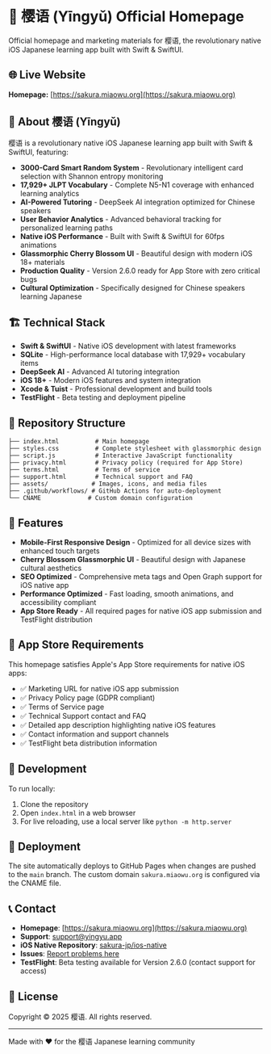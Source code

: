 # 🌸 樱语 (Yīngyǔ) Official Homepage

Official homepage and marketing materials for 樱语, the revolutionary native iOS Japanese learning app built with Swift & SwiftUI.

## 🌐 Live Website

**Homepage:** [https://sakura.miaowu.org](https://sakura.miaowu.org)

## 📱 About 樱语 (Yīngyǔ)

樱语 is a revolutionary native iOS Japanese learning app built with Swift & SwiftUI, featuring:

- **3000-Card Smart Random System** - Revolutionary intelligent card selection with Shannon entropy monitoring
- **17,929+ JLPT Vocabulary** - Complete N5-N1 coverage with enhanced learning analytics
- **AI-Powered Tutoring** - DeepSeek AI integration optimized for Chinese speakers
- **User Behavior Analytics** - Advanced behavioral tracking for personalized learning paths
- **Native iOS Performance** - Built with Swift & SwiftUI for 60fps animations
- **Glassmorphic Cherry Blossom UI** - Beautiful design with modern iOS 18+ materials
- **Production Quality** - Version 2.6.0 ready for App Store with zero critical bugs
- **Cultural Optimization** - Specifically designed for Chinese speakers learning Japanese

## 🏗️ Technical Stack

- **Swift & SwiftUI** - Native iOS development with latest frameworks
- **SQLite** - High-performance local database with 17,929+ vocabulary items
- **DeepSeek AI** - Advanced AI tutoring integration
- **iOS 18+** - Modern iOS features and system integration
- **Xcode & Tuist** - Professional development and build tools
- **TestFlight** - Beta testing and deployment pipeline

## 📁 Repository Structure

```
├── index.html          # Main homepage
├── styles.css          # Complete stylesheet with glassmorphic design
├── script.js           # Interactive JavaScript functionality
├── privacy.html        # Privacy policy (required for App Store)
├── terms.html          # Terms of service
├── support.html        # Technical support and FAQ
├── assets/            # Images, icons, and media files
├── .github/workflows/ # GitHub Actions for auto-deployment
└── CNAME             # Custom domain configuration
```

## 🚀 Features

- **Mobile-First Responsive Design** - Optimized for all device sizes with enhanced touch targets
- **Cherry Blossom Glassmorphic UI** - Beautiful design with Japanese cultural aesthetics
- **SEO Optimized** - Comprehensive meta tags and Open Graph support for iOS native app
- **Performance Optimized** - Fast loading, smooth animations, and accessibility compliant
- **App Store Ready** - All required pages for native iOS app submission and TestFlight distribution

## 📱 App Store Requirements

This homepage satisfies Apple's App Store requirements for native iOS apps:

- ✅ Marketing URL for native iOS app submission
- ✅ Privacy Policy page (GDPR compliant)
- ✅ Terms of Service page
- ✅ Technical Support contact and FAQ
- ✅ Detailed app description highlighting native iOS features
- ✅ Contact information and support channels
- ✅ TestFlight beta distribution information

## 🔧 Development

To run locally:

1. Clone the repository
2. Open `index.html` in a web browser
3. For live reloading, use a local server like `python -m http.server`

## 🚀 Deployment

The site automatically deploys to GitHub Pages when changes are pushed to the `main` branch. The custom domain `sakura.miaowu.org` is configured via the CNAME file.

## 📞 Contact

- **Homepage**: [https://sakura.miaowu.org](https://sakura.miaowu.org)
- **Support**: [support@yingyu.app](mailto:support@yingyu.app)
- **iOS Native Repository**: [sakura-jp/ios-native](https://github.com/oiahoon/sakura-jp/tree/main/ios-native)
- **Issues**: [Report problems here](https://github.com/oiahoon/SakuraJP-ios/issues)
- **TestFlight**: Beta testing available for Version 2.6.0 (contact support for access)

## 📄 License

Copyright © 2025 樱语. All rights reserved.

---

Made with ❤️ for the 樱语 Japanese learning community